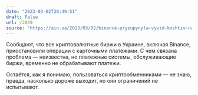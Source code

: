 ```yaml
---
date: "2023-03-02T20:49:51"
draft: False
url: /3849
source: "https://ain.ua/2023/03/02/binance-pryzupynyla-vyvid-koshtiv-na-kartky-ukrayinskyh-bankivbinance/"
---
```


Сообщают, что все криптовалютные биржи в Украине, включая Binance, приостановили операции с карточными платежами. С чем связана проблема — неизвестна, но платежные системы, обслуживающие биржи, временно не обрабатывают платежи.

Остаётся, как я понимаю, пользоваться криптообменниками — не знаю, правда, насколько дороже выходит, но они ограничений не испытывают.
